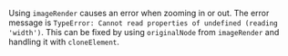 Using `imageRender` causes an error when zooming in or out. The error message is `TypeError: Cannot read properties of undefined (reading 'width')`. This can be fixed by using `originalNode` from `imageRender` and handling it with `cloneElement`.
